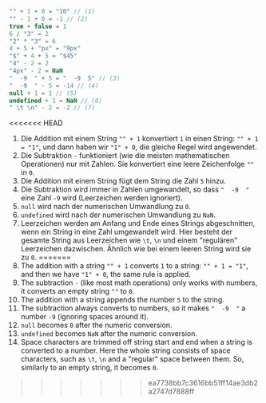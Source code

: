
```js no-beautify
"" + 1 + 0 = "10" // (1)
"" - 1 + 0 = -1 // (2)
true + false = 1
6 / "3" = 2
"2" * "3" = 6
4 + 5 + "px" = "9px"
"$" + 4 + 5 = "$45"
"4" - 2 = 2
"4px" - 2 = NaN
"  -9  " + 5 = "  -9  5" // (3)
"  -9  " - 5 = -14 // (4)
null + 1 = 1 // (5)
undefined + 1 = NaN // (6)
" \t \n" - 2 = -2 // (7)
```

<<<<<<< HEAD
1. Die Addition mit einem String `"" + 1` konvertiert `1` in einen String: `"" + 1 = "1"`, und dann haben wir `"1" + 0`, die gleiche Regel wird angewendet.
2. Die Subtraktion `-` funktioniert (wie die meisten mathematischen Operationen) nur mit Zahlen. Sie konvertiert eine leere Zeichenfolge `""` in `0`.
3. Die Addition mit einem String fügt dem String die Zahl `5` hinzu.
4. Die Subtraktion wird immer in Zahlen umgewandelt, so dass `"  -9  "` eine Zahl `-9` wird (Leerzeichen werden ignoriert).
5. `null` wird nach der numerischen Umwandlung zu `0`.
6. `undefined` wird nach der numerischen Umwandlung zu `NaN`.
7. Leerzeichen werden am Anfang und Ende eines Strings abgeschnitten, wenn ein String in eine Zahl umgewandelt wird. Hier besteht der gesamte String aus Leerzeichen wie `\t`, `\n` und einem "regulären" Leerzeichen dazwischen. Ähnlich wie bei einem leeren String wird sie zu `0`.
=======
1. The addition with a string `"" + 1` converts `1` to a string: `"" + 1 = "1"`, and then we have `"1" + 0`, the same rule is applied.
2. The subtraction `-` (like most math operations) only works with numbers, it converts an empty string `""` to `0`.
3. The addition with a string appends the number `5` to the string.
4. The subtraction always converts to numbers, so it makes `"  -9  "` a number `-9` (ignoring spaces around it).
5. `null` becomes `0` after the numeric conversion.
6. `undefined` becomes `NaN` after the numeric conversion.
7. Space characters are trimmed off string start and end when a string is converted to a number. Here the whole string consists of space characters, such as `\t`, `\n` and a "regular" space between them. So, similarly to an empty string, it becomes `0`.
>>>>>>> ea7738bb7c3616bb51ff14ae3db2a2747d7888ff
